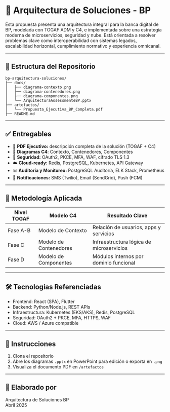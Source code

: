 # 🏦 Arquitectura de Soluciones - BP

Esta propuesta presenta una arquitectura integral para la banca digital de BP, modelada con TOGAF ADM y C4, e implementada sobre una estrategia moderna de microservicios, seguridad y nube. Está orientada a resolver problemas clave como interoperabilidad con sistemas legados, escalabilidad horizontal, cumplimiento normativo y experiencia omnicanal.

---

## 📁 Estructura del Repositorio

```
bp-arquitectura-soluciones/
├── docs/
│   ├── diagrama-contexto.png
│   ├── diagrama-contenedores.png
│   ├── diagrama-componentes.png
│   └── ArquitecturaAssessmenteBP.pptx
├── artefactos/
│   └── Propuesta_Ejecutiva_BP_Completa.pdf
├── README.md
```

---

## ✅ Entregables

- 📄 **PDF Ejecutivo:** descripción completa de la solución (TOGAF + C4)
- 🧩 **Diagramas C4**: Contexto, Contenedores, Componentes
- 🔐 **Seguridad:** OAuth2, PKCE, MFA, WAF, cifrado TLS 1.3
- ☁️ **Cloud-ready:** Redis, PostgreSQL, Kubernetes, API Gateway
- 📊 **Auditoría y Monitoreo:** PostgreSQL Auditoría, ELK Stack, Prometheus
- 💬 **Notificaciones:** SMS (Twilio), Email (SendGrid), Push (FCM)

---

## 🧭 Metodología Aplicada

| Nivel TOGAF | Modelo C4        | Resultado Clave                             |
|-------------|------------------|---------------------------------------------|
| Fase A-B    | Modelo de Contexto | Relación de usuarios, apps y servicios       |
| Fase C      | Modelo de Contenedores | Infraestructura lógica de microservicios    |
| Fase D      | Modelo de Componentes  | Módulos internos por dominio funcional      |

---

## 🛠 Tecnologías Referenciadas

- Frontend: React (SPA), Flutter
- Backend: Python/Node.js, REST APIs
- Infraestructura: Kubernetes (EKS/AKS), Redis, PostgreSQL
- Seguridad: OAuth2 + PKCE, MFA, HTTPS, WAF
- Cloud: AWS / Azure compatible

---

## 🚀 Instrucciones

1. Clona el repositorio
2. Abre los diagramas `.pptx` en PowerPoint para edición o exporta en `.png`
3. Visualiza el documento PDF en `/artefactos`

---

## 👤 Elaborado por

Arquitectura de Soluciones BP  
Abril 2025
